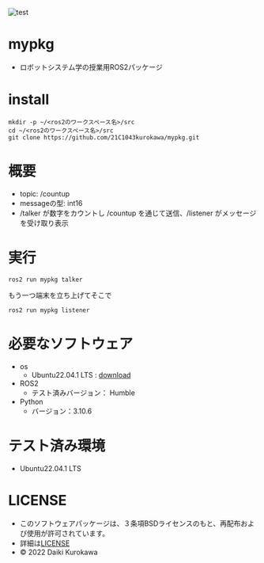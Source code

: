 ![test](https://github.com/21C1043kurokawa/robosys2022/actions/workflows/test.yml/badge.svg)
# mypkg
* ロボットシステム学の授業用ROS2パッケージ
# install
```
mkdir -p ~/<ros2のワークスペース名>/src
cd ~/<ros2のワークスペース名>/src
git clone https://github.com/21C1043kurokawa/mypkg.git
```
# 概要 
 * topic: /countup
 * messageの型: int16
 * /talker が数字をカウントし /countup を通じて送信、/listener がメッセージを受け取り表示
# 実行
```
ros2 run mypkg talker
```
もう一つ端末を立ち上げてそこで
```
ros2 run mypkg listener
```
# 必要なソフトウェア
 * os
     * Ubuntu22.04.1 LTS : [download](https://jp.ubuntu.com/download)
 * ROS2
     * テスト済みバージョン： Humble
 * Python
     * バージョン：3.10.6
# テスト済み環境
 * Ubuntu22.04.1 LTS
# LICENSE
 * このソフトウェアパッケージは、３条項BSDライセンスのもと、再配布および使用が許可されています。
 * 詳細は[LICENSE](https://github.com/21C1043kurokawa/mypkg/blob/master/LICENSE)
 * © 2022 Daiki Kurokawa

